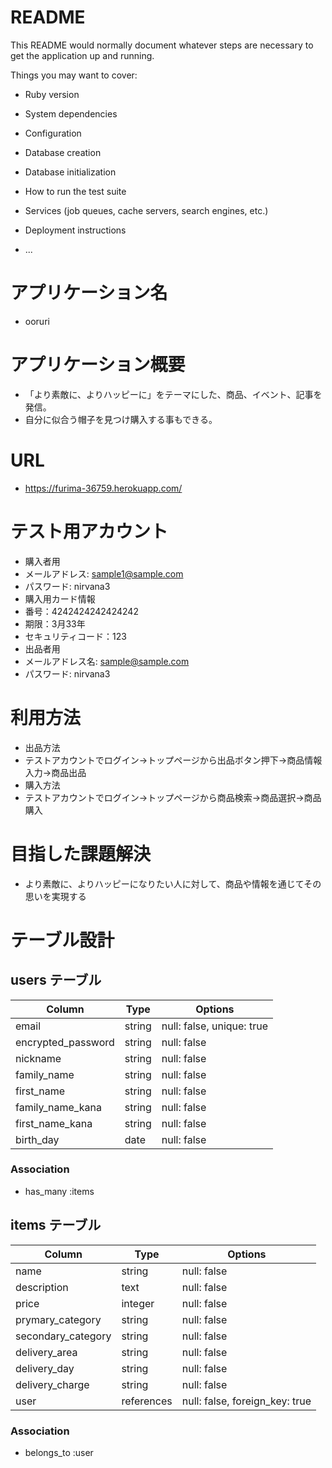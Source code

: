# README

This README would normally document whatever steps are necessary to get the
application up and running.

Things you may want to cover:

* Ruby version

* System dependencies

* Configuration

* Database creation

* Database initialization

* How to run the test suite

* Services (job queues, cache servers, search engines, etc.)

* Deployment instructions

* ...

# アプリケーション名
- ooruri

# アプリケーション概要
- 「より素敵に、よりハッピーに」をテーマにした、商品、イベント、記事を発信。
- 自分に似合う帽子を見つけ購入する事もできる。

# URL
- https://furima-36759.herokuapp.com/

# テスト用アカウント
- 購入者用
- メールアドレス: sample1@sample.com
- パスワード: nirvana3
- 購入用カード情報
- 番号：4242424242424242
- 期限：3月33年
- セキュリティコード：123
- 出品者用
- メールアドレス名: sample@sample.com
- パスワード: nirvana3

# 利用方法
- 出品方法
- テストアカウントでログイン→トップページから出品ボタン押下→商品情報入力→商品出品
- 購入方法
- テストアカウントでログイン→トップページから商品検索→商品選択→商品購入

# 目指した課題解決
- より素敵に、よりハッピーになりたい人に対して、商品や情報を通じてその思いを実現する

# テーブル設計

## users テーブル

| Column             | Type      | Options                   |
| ------------------ | --------- | ------------------------- |
| email              | string    | null: false, unique: true |
| encrypted_password | string    | null: false               |
| nickname           | string    | null: false               |
| family_name        | string    | null: false               |
| first_name         | string    | null: false               |
| family_name_kana   | string    | null: false               |
| first_name_kana    | string    | null: false               |
| birth_day          | date      | null: false               |

### Association

- has_many :items

## items テーブル

| Column             | Type       | Options                        |
| ------------------ | ---------- | ------------------------------ |
| name               | string     | null: false                    |
| description        | text       | null: false                    |
| price              | integer    | null: false                    |
| prymary_category   | string     | null: false                    |
| secondary_category | string     | null: false                    |
| delivery_area      | string     | null: false                    |
| delivery_day       | string     | null: false                    |
| delivery_charge    | string     | null: false                    |
| user               | references | null: false, foreign_key: true |

### Association

- belongs_to :user

